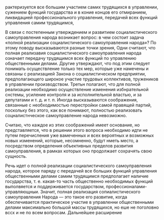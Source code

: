 рактеризуется все большим участием самих трудящихся в управлении, сужением функций государства и в коние концов его отмиранием, ликвидацией профессионального управления, передачей всех функций управления самим трудящимся,

В связи с постепенным утверждением и развитием социалистического самоуправления народа возникает вопрос: в чем состоит задача «полной реализации социалистического самоуправления народа»? По этому поводу высказываются разные точки зрения, Одни считают, что полная реализавия социалистического самоуправления народа означает передачу трудящимся всех функций по управлению общественными делами. Другие утверждают, что под этим следует понимать осуществление только тех мер, которые уже намечены и связаны с реализацией Закона о социалистическом предприятии, предполагающего широкое участие трудовых коллективов, тружеников в управлении производством. Третьн полагают, что для полной реализации необходимо осуществление изменения избнрательной снстемы, усиление контроля и за исполнительной властью, и за депутатами и т. д. и т. п. Иногда высказываются соображения, связанные с необходимостью перестройки самой правящей партий, поскольку без этого, как все понимают, полностью реализовать соцналистнческое самоуправление народа невозможно.

Считаю, что каждое из этих соображений имеет основание, но представляется, что в решении этого вопроса необходимо идти не путем перечисления уже вамеченных и всех вероятных и возможных новых изменений, которые, несомненно, будут нметь место, а посредством определения объективных пределов развития самоуправления, в рамках которых оно продолжает сохрачять свою сущность.

Речь идет о полной реализации социалистического самоуправления народа, которое паряду с передачей все больших функций управления общественными делами самим трудящимся предполагает наличие государства, т. е. какая-то часть общественно необходимых функций выполвяется и поддерживается государством, профессионалами-управляющныи. Значит, полная реализация сопиалистического самоуправления Народа — это такое его развитие, когда обеспечивается практическое участие в управленни общественными делами максимально большой массы трудящихся, но еше не поголовно вссх и не по всем вопросам. Дальнейшее расширение
